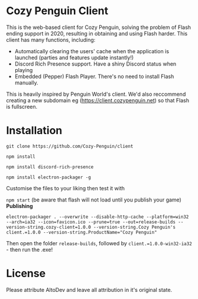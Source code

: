 # Cozy Penguin Client
This is the web-based client for Cozy Penguin, solving the problem of Flash ending support in 2020, resulting in obtaining and using Flash harder. This client has many functions, including:
- Automatically clearing the users' cache when the application is launched (parties and features update instantly!)
- Discord Rich Presence support. Have a shiny Discord status when playing
- Embedded (Pepper) Flash Player. There's no need to install Flash manually.

This is heavily inspired by Penguin World's client. We'd also reccommend creating a new subdomain eg (https://client.cozypenguin.net) so that Flash is fullscreen.
# Installation
`git clone https://github.com/Cozy-Penguin/client`

`npm install`

`npm install discord-rich-presence`

`npm install electron-packager -g`

Customise the files to your liking then test it with

`npm start` (be aware that flash will not load until you publish your game)
**Publishing**

`electron-packager . --overwrite --disable-http-cache --platform=win32 --arch=ia32 --icon=favicon.ico --prune=true --out=release-builds --version-string.cozy-client=1.0.0 --version-string.Cozy Penguin's client.=1.0.0 --version-string.ProductName="Cozy Penguin"`

Then open the folder `release-builds`, followed by `client.=1.0.0-win32-ia32` - then run the .exe!
# License
Please attribute AltoDev and leave all attribution in it's original state.